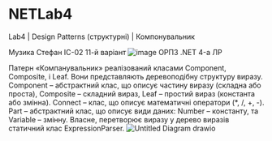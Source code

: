 # NETLab4

Lab4 | Design Patterns (структурні) | Компонувальник


Музика Стефан
ІС-02
11-й варіант
![image](https://user-images.githubusercontent.com/76735417/175929169-18db9aa1-3a78-4118-966d-0d1443f7e6ee.png)
ОРПЗ .NET 4-а ЛР

Патерн «Компанувальник» реалізований класами Component, Composite, і Leaf. Вони представляють деревоподібну структуру виразу. Component – абстрактний клас, що описує частину виразу (складна або проста), Composite – складний вираз, Leaf – простий вираз (константа або змінна). Connect – клас, що описує математичні оператори (*, /, +, -). Part – абстрактний клас, що описує види даних: Number – константу, та Variable – змінну.
Власне, перетворює виразу у дерево виразів статичний клас ExpressionParser.
![Untitled Diagram drawio](https://user-images.githubusercontent.com/76735417/186913289-42efdcc1-5aef-4beb-b25f-fd1b8bc08661.png)
